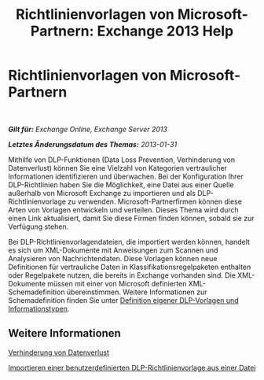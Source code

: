 ﻿---
title: 'Richtlinienvorlagen von Microsoft-Partnern: Exchange 2013 Help'
TOCTitle: Richtlinienvorlagen von Microsoft-Partnern
ms:assetid: 0f95336e-b3ef-4041-9604-adf7b0b335fe
ms:mtpsurl: https://technet.microsoft.com/de-de/library/JJ619284(v=EXCHG.150)
ms:contentKeyID: 50475088
ms.date: 04/24/2018
mtps_version: v=EXCHG.150
ms.translationtype: HT
---

# Richtlinienvorlagen von Microsoft-Partnern

 

_**Gilt für:** Exchange Online, Exchange Server 2013_

_**Letztes Änderungsdatum des Themas:** 2013-01-31_

Mithilfe von DLP-Funktionen (Data Loss Prevention, Verhinderung von Datenverlust) können Sie eine Vielzahl von Kategorien vertraulicher Informationen identifizieren und überwachen. Bei der Konfiguration Ihrer DLP-Richtlinien haben Sie die Möglichkeit, eine Datei aus einer Quelle außerhalb von Microsoft Exchange zu importieren und als DLP-Richtlinienvorlage zu verwenden. Microsoft-Partnerfirmen können diese Arten von Vorlagen entwickeln und verteilen. Dieses Thema wird durch einen Link aktualisiert, damit Sie diese Firmen finden können, sobald sie zur Verfügung stehen.

Bei DLP-Richtlinienvorlagendateien, die importiert werden können, handelt es sich um XML-Dokumente mit Anweisungen zum Scannen und Analysieren von Nachrichtendaten. Diese Vorlagen können neue Definitionen für vertrauliche Daten in Klassifikationsregelpaketen enthalten oder Regelpakete nutzen, die bereits in Exchange vorhanden sind. Die XML-Dokumente müssen mit einer von Microsoft definierten XML-Schemadefinition übereinstimmen. Weitere Informationen zur Schemadefinition finden Sie unter [Definition eigener DLP-Vorlagen und Informationstypen](define-your-own-dlp-templates-and-information-types-exchange-2013-help.md).

## Weitere Informationen

[Verhinderung von Datenverlust](https://review.docs.microsoft.com/de-de/exchange/security-and-compliance/data-loss-prevention/data-loss-prevention)

[Importieren einer benutzerdefinierten DLP-Richtlinienvorlage aus einer Datei](import-a-custom-dlp-policy-template-from-a-file-exchange-2013-help.md)


